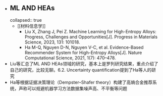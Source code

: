 - ## ML AND HEAs
  collapsed:: true
	- [[材料信息学]]
		- Liu X, Zhang J, Pei Z. Machine Learning for High-Entropy Alloys: Progress, Challenges and Opportunities[J]. Progress in Materials Science, 2023, 131: 101018.
		- Ha M-Q, Nguyen D-N, Nguyen V-C, et al. Evidence-Based Recommender System for High-Entropy Alloys[J]. Nature Computational Science, 2021, 1(7): 470–478.
- Liu等汇总了ML AND HEAs领域的研究，基本上是罗列研究结果，重点介绍了自己的研究，比较无聊。6.2. Uncertainty quantification提到了Ha等人的研究
- Ha等根据证据决策理论（Dempster–Shafer theory）构建了高熵合金推荐系统，声称可以规避机器学习方法数据集噪声高、不平衡等问题